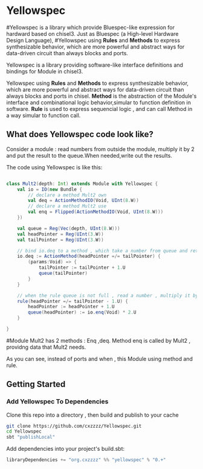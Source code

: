Yellowspec
=======================

#Yellowspec is a library which provide Bluespec-like expression for hardward based on chisel3. Just as Bluespec (a High-level Hardware Design Language), 
#Yellowspec using **Rules** and **Methods** to express synthesizable behavior, which are more powerful and abstract ways for data-driven circuit than always blocks and ports.

Yellowspec is a library providing software-like interface definitions and bindings for Module in chisel3.

Yellowspec using **Rules** and **Methods** to express synthesizable behavior, which are more powerful and abstract ways for data-driven circuit than always blocks and ports in chisel.
**Method** is the abstraction of the Module's interface and combinational logic behavior,simular to function definition in software. **Rule** is used to express sequencial logic , and can call Method in a way simular to function call.


## What does Yellowspec code look like?

Consider a module : read numbers from outside the module, multiply it by 2 and put the result to the queue.When needed,write out the results.

The code using Yellowspec is like this:
```scala

class Mult2(depth: Int) extends Module with Yellowspec {
	val io = IO(new Bundle {
		// declare a method Mult2 own
		val deq = ActionMethodIO(Void, UInt(8.W))
		// declare a method Mult2 use
		val enq = Flipped(ActionMethodIO(Void, UInt(8.W)))
	})

	val queue = Reg(Vec(depth, UInt(8.W)))
	val headPointer = Reg(UInt(3.W))
	val tailPointer = Reg(UInt(3.W))

	// bind io.deq to a method , which take a number from queue and return if queue is not empty
	io.deq := ActionMethod(headPointer =/= tailPointer) {
		(params:Void) => {
			tailPointer := tailPointer + 1.U
			queue(tailPointer)
		}
	}

	// when the rule queue is not full , read a number , multiply it by 2 and put it in to the queue
	rule(headPointer =/= tailPointer - 1.U) {
		headPointer := headPointer + 1.U
		queue(headPointer) := io.enq(Void) * 2.U
	}

}

```
#Module Mult2 has 2 methods : Enq ,deq. Method enq is called by Mult2 , providng data that Mult2 needs.

As you can see, instead of ports and when , this Module using method and rule.


## Getting Started
### Add Yellowspec To Dependencies

Clone this repo into a directory , then build and publish to your cache
```sh
git clone https://github.com/cxzzzz/Yellowspec.git
cd Yellowspec
sbt "publishLocal"
```   

Add dependencies into your project's build.sbt:
```scala
libraryDependencies += "org.cxzzzz" %% "yellowspec" % "0.+"
```

##  
